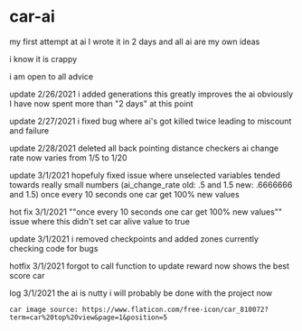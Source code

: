 # car-ai
my first attempt at ai I wrote it in 2 days and all ai are my own ideas

i know it is crappy

i am open to all advice

update 2/26/2021
  i added generations this greatly improves the ai
  obviously I have now spent more than "2 days" at this point
  
  
update 2/27/2021
  i fixed bug where ai's got killed twice leading to miscount and failure
    
    
update 2/28/2021
  deleted all back pointing distance checkers
  ai change rate now varies from 1/5 to 1/20
  
  
update 3/1/2021
  hopefuly fixed issue where unselected variables tended towards really small numbers (ai_change_rate old: .5 and 1.5 new: .6666666 and 1.5)
  once every 10 seconds one car get 100% new values
  
  
hot fix 3/1/2021
  ""once every 10 seconds one car get 100% new values"" issue where this didn't set car alive value to true
  
  
update 3/1/2021
  i removed checkpoints and added zones currently checking code for bugs
  
  
hotfix 3/1/2021
  forgot to call function to update reward 
  now shows the best score car
  

log 3/1/2021
  the ai is nutty i will probably be done with the project now
    
    
    
    
    
    
    
    
    
    
    
    
    car image source: https://www.flaticon.com/free-icon/car_810072?term=car%20top%20view&page=1&position=5 

